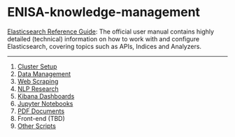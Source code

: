 # ENISA-knowledge-management

[Elasticsearch Reference Guide](https://www.elastic.co/guide/en/elasticsearch/reference/current/index.html): The official user manual contains highly detailed (technical) information on how to work with and configure Elasticsearch, covering topics such as APIs, Indices and Analyzers. 

***


1. [Cluster Setup](10-CLUSTER-SETUP.md)
1. [Data Management](30-DATA-MANAGEMENT.md)
1. [Web Scraping](20-WEB-SCRAPING.md)
1. [NLP Research](enisa-nlp/README.md)
1. [Kibana Dashboards](kibana/README.md)
1. [Jupyter Notebooks](notebooks/README.md)
1. [PDF Documents](pdf-reports/README.md)
1. Front-end (TBD)
1. [Other Scripts](scripts/README.md)
